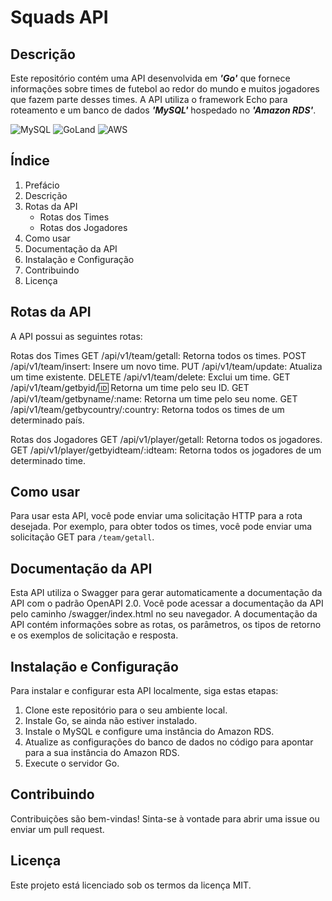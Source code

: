 # Squads API

## Descrição

Este repositório contém uma API desenvolvida em ___'Go'___ que fornece informações sobre times de futebol ao redor do mundo e muitos jogadores que fazem parte desses times. A API utiliza o framework Echo para roteamento e um banco de dados ___'MySQL'___ hospedado no ___'Amazon RDS'___.

![MySQL](https://img.shields.io/badge/mysql-%2300f.svg?style=for-the-badge&logo=mysql&logoColor=white)
![GoLand](https://img.shields.io/badge/GoLand-0f0f0f?&style=for-the-badge&logo=goland&logoColor=white)
![AWS](https://img.shields.io/badge/AWS-%23FF9900.svg?style=for-the-badge&logo=amazon-aws&logoColor=white)

## Índice

1. Prefácio
2. Descrição
3. Rotas da API
   - Rotas dos Times
   - Rotas dos Jogadores
4. Como usar
5. Documentação da API
6. Instalação e Configuração
7. Contribuindo
8. Licença

## Rotas da API

A API possui as seguintes rotas:

Rotas dos Times
GET /api/v1/team/getall: Retorna todos os times.
POST /api/v1/team/insert: Insere um novo time.
PUT /api/v1/team/update: Atualiza um time existente.
DELETE /api/v1/team/delete: Exclui um time.
GET /api/v1/team/getbyid/:id: Retorna um time pelo seu ID.
GET /api/v1/team/getbyname/:name: Retorna um time pelo seu nome.
GET /api/v1/team/getbycountry/:country: Retorna todos os times de um determinado país.

Rotas dos Jogadores
GET /api/v1/player/getall: Retorna todos os jogadores.
GET /api/v1/player/getbyidteam/:idteam: Retorna todos os jogadores de um determinado time.

## Como usar

Para usar esta API, você pode enviar uma solicitação HTTP para a rota desejada. Por exemplo, para obter todos os times, você pode enviar uma solicitação GET para `/team/getall`.

## Documentação da API
Esta API utiliza o Swagger para gerar automaticamente a documentação da API com o padrão OpenAPI 2.0. Você pode acessar a documentação da API pelo caminho /swagger/index.html no seu navegador. A documentação da API contém informações sobre as rotas, os parâmetros, os tipos de retorno e os exemplos de solicitação e resposta.

## Instalação e Configuração 
Para instalar e configurar esta API localmente, siga estas etapas:

1. Clone este repositório para o seu ambiente local.
2. Instale Go, se ainda não estiver instalado.
3. Instale o MySQL e configure uma instância do Amazon RDS.
4. Atualize as configurações do banco de dados no código para apontar para a sua instância do Amazon RDS.
5. Execute o servidor Go.

## Contribuindo

Contribuições são bem-vindas! Sinta-se à vontade para abrir uma issue ou enviar um pull request.

## Licença

Este projeto está licenciado sob os termos da licença MIT.
